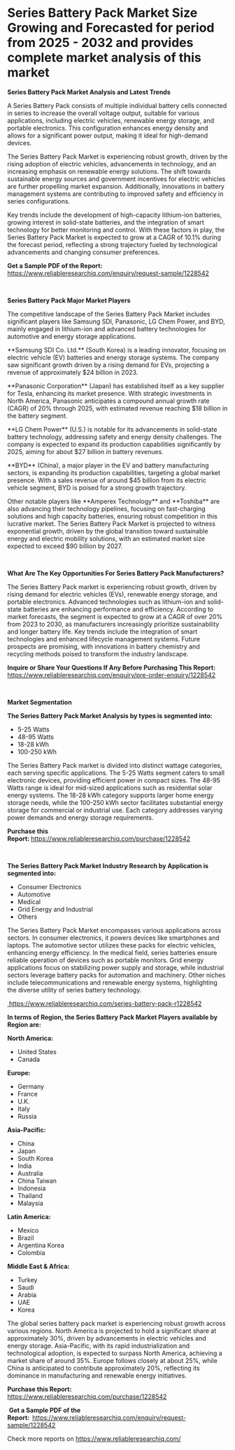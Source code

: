 <p><h1>Series Battery Pack Market Size Growing and Forecasted for period from 2025 - 2032 and provides complete market analysis of this market</h1></p><p><strong>Series Battery Pack Market Analysis and Latest Trends</strong></p>
<p><p>A Series Battery Pack consists of multiple individual battery cells connected in series to increase the overall voltage output, suitable for various applications, including electric vehicles, renewable energy storage, and portable electronics. This configuration enhances energy density and allows for a significant power output, making it ideal for high-demand devices.</p><p>The Series Battery Pack Market is experiencing robust growth, driven by the rising adoption of electric vehicles, advancements in technology, and an increasing emphasis on renewable energy solutions. The shift towards sustainable energy sources and government incentives for electric vehicles are further propelling market expansion. Additionally, innovations in battery management systems are contributing to improved safety and efficiency in series configurations.</p><p>Key trends include the development of high-capacity lithium-ion batteries, growing interest in solid-state batteries, and the integration of smart technology for better monitoring and control. With these factors in play, the Series Battery Pack Market is expected to grow at a CAGR of 10.1% during the forecast period, reflecting a strong trajectory fueled by technological advancements and changing consumer preferences.</p></p>
<p><strong>Get a Sample PDF of the Report:&nbsp;</strong> <a href="https://www.reliableresearchiq.com/enquiry/request-sample/1228542?utm_campaign=973&utm_medium=2&utm_source=Github&utm_content=ia&utm_term=13022025&utm_id=series-battery-pack">https://www.reliableresearchiq.com/enquiry/request-sample/1228542</a></p>
<p>&nbsp;</p>
<p><strong>Series Battery Pack Major Market Players</strong></p>
<p><p>The competitive landscape of the Series Battery Pack Market includes significant players like Samsung SDI, Panasonic, LG Chem Power, and BYD, mainly engaged in lithium-ion and advanced battery technologies for automotive and energy storage applications.</p><p>**Samsung SDI Co. Ltd.** (South Korea) is a leading innovator, focusing on electric vehicle (EV) batteries and energy storage systems. The company saw significant growth driven by a rising demand for EVs, projecting a revenue of approximately $24 billion in 2023.</p><p>**Panasonic Corporation** (Japan) has established itself as a key supplier for Tesla, enhancing its market presence. With strategic investments in North America, Panasonic anticipates a compound annual growth rate (CAGR) of 20% through 2025, with estimated revenue reaching $18 billion in the battery segment.</p><p>**LG Chem Power** (U.S.) is notable for its advancements in solid-state battery technology, addressing safety and energy density challenges. The company is expected to expand its production capabilities significantly by 2025, aiming for about $27 billion in battery revenues.</p><p>**BYD** (China), a major player in the EV and battery manufacturing sectors, is expanding its production capabilities, targeting a global market presence. With a sales revenue of around $45 billion from its electric vehicle segment, BYD is poised for a strong growth trajectory.</p><p>Other notable players like **Amperex Technology** and **Toshiba** are also advancing their technology pipelines, focusing on fast-charging solutions and high capacity batteries, ensuring robust competition in this lucrative market. The Series Battery Pack Market is projected to witness exponential growth, driven by the global transition toward sustainable energy and electric mobility solutions, with an estimated market size expected to exceed $90 billion by 2027.</p></p>
<p>&nbsp;</p>
<p><strong>What Are The Key Opportunities For Series Battery Pack Manufacturers?</strong></p>
<p><p>The Series Battery Pack market is experiencing robust growth, driven by rising demand for electric vehicles (EVs), renewable energy storage, and portable electronics. Advanced technologies such as lithium-ion and solid-state batteries are enhancing performance and efficiency. According to market forecasts, the segment is expected to grow at a CAGR of over 20% from 2023 to 2030, as manufacturers increasingly prioritize sustainability and longer battery life. Key trends include the integration of smart technologies and enhanced lifecycle management systems. Future prospects are promising, with innovations in battery chemistry and recycling methods poised to transform the industry landscape.</p></p>
<p><strong>Inquire or Share Your Questions If Any Before Purchasing This Report:</strong> <a href="https://www.reliableresearchiq.com/enquiry/pre-order-enquiry/1228542?utm_campaign=973&utm_medium=2&utm_source=Github&utm_content=ia&utm_term=13022025&utm_id=series-battery-pack">https://www.reliableresearchiq.com/enquiry/pre-order-enquiry/1228542</a></p>
<p>&nbsp;</p>
<p><strong>Market Segmentation</strong></p>
<p><strong>The Series Battery Pack Market Analysis by types is segmented into:</strong></p>
<p><ul><li>5-25 Watts</li><li>48-95 Watts</li><li>18-28 kWh</li><li>100-250 kWh</li></ul></p>
<p><p>The Series Battery Pack market is divided into distinct wattage categories, each serving specific applications. The 5-25 Watts segment caters to small electronic devices, providing efficient power in compact sizes. The 48-95 Watts range is ideal for mid-sized applications such as residential solar energy systems. The 18-28 kWh category supports larger home energy storage needs, while the 100-250 kWh sector facilitates substantial energy storage for commercial or industrial use. Each category addresses varying power demands and energy storage requirements.</p></p>
<p><strong>Purchase this Report:&nbsp;</strong><a href="https://www.reliableresearchiq.com/purchase/1228542?utm_campaign=973&utm_medium=2&utm_source=Github&utm_content=ia&utm_term=13022025&utm_id=series-battery-pack">https://www.reliableresearchiq.com/purchase/1228542</a></p>
<p>&nbsp;</p>
<p><strong>The Series Battery Pack Market Industry Research by Application is segmented into:</strong></p>
<p><ul><li>Consumer Electronics</li><li>Automotive</li><li>Medical</li><li>Grid Energy and Industrial</li><li>Others</li></ul></p>
<p><p>The Series Battery Pack Market encompasses various applications across sectors. In consumer electronics, it powers devices like smartphones and laptops. The automotive sector utilizes these packs for electric vehicles, enhancing energy efficiency. In the medical field, series batteries ensure reliable operation of devices such as portable monitors. Grid energy applications focus on stabilizing power supply and storage, while industrial sectors leverage battery packs for automation and machinery. Other niches include telecommunications and renewable energy systems, highlighting the diverse utility of series battery technology.</p></p>
<p><a href="https://www.reliableresearchiq.com/series-battery-pack-r1228542?utm_campaign=973&utm_medium=2&utm_source=Github&utm_content=ia&utm_term=13022025&utm_id=series-battery-pack">&nbsp;https://www.reliableresearchiq.com/series-battery-pack-r1228542</a></p>
<p><strong>In terms of Region, the Series Battery Pack Market Players available by Region are:</strong></p>
<p>
    <p> <strong> North America: </strong>
        <ul>
            <li>United States</li>
            <li>Canada</li>
        </ul>
        </p> 
    <p> <strong> Europe: </strong>
        <ul>
            <li>Germany</li>
            <li>France</li>
            <li>U.K.</li>
            <li>Italy</li>
            <li>Russia</li>
        </ul>
        </p> 
    <p> <strong> Asia-Pacific: </strong>
        <ul>
            <li>China</li>
            <li>Japan</li>
            <li>South Korea</li>
            <li>India</li>
            <li>Australia</li>
            <li>China Taiwan</li>
            <li>Indonesia</li>
            <li>Thailand</li>
            <li>Malaysia</li>
        </ul>
        </p> 
    <p> <strong> Latin America: </strong>
        <ul>
            <li>Mexico</li>
            <li>Brazil</li>
            <li>Argentina Korea</li>
            <li>Colombia</li>
        </ul>
        </p> 
    <p> <strong> Middle East & Africa: </strong>
        <ul>
            <li>Turkey</li>
            <li>Saudi</li>
            <li>Arabia</li>
            <li>UAE</li>
            <li>Korea</li>
        </ul>
    </p>
    </p>
<p><p>The global series battery pack market is experiencing robust growth across various regions. North America is projected to hold a significant share at approximately 30%, driven by advancements in electric vehicles and energy storage. Asia-Pacific, with its rapid industrialization and technological adoption, is expected to surpass North America, achieving a market share of around 35%. Europe follows closely at about 25%, while China is anticipated to contribute approximately 20%, reflecting its dominance in manufacturing and renewable energy initiatives.</p></p>
<p><strong>Purchase this Report: </strong><a href="https://www.reliableresearchiq.com/purchase/1228542?utm_campaign=973&utm_medium=2&utm_source=Github&utm_content=ia&utm_term=13022025&utm_id=series-battery-pack">https://www.reliableresearchiq.com/purchase/1228542</a></p>
<p>&nbsp;<strong>Get a Sample PDF of the Report:&nbsp;&nbsp;</strong><a href="https://www.reliableresearchiq.com/enquiry/request-sample/1228542?utm_campaign=973&utm_medium=2&utm_source=Github&utm_content=ia&utm_term=13022025&utm_id=series-battery-pack">https://www.reliableresearchiq.com/enquiry/request-sample/1228542</a></p>
<p><strong></strong></p>
<p>Check more reports on <a href="https://www.reliableresearchiq.com/?utm_campaign=973&utm_medium=2&utm_source=Github&utm_content=ia&utm_term=13022025&utm_id=series-battery-pack">https://www.reliableresearchiq.com/</a></p>